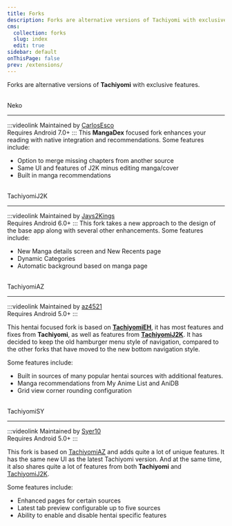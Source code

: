 ```yaml
---
title: Forks
description: Forks are alternative versions of Tachiyomi with exclusive features.
cms:
  collection: forks
  slug: index
  edit: true
sidebar: default
onThisPage: false
prev: /extensions/
---
```


Forks are alternative versions of **Tachiyomi** with exclusive features.

<br>

<div class="contentHeader contentIcon">
    <g-image class="inline align-top" src="/img/forks_logo-neko.png" width="48" height="48" fit="contain" immediate />
    <g-link to="/forks/Neko/" class="align-middle ml-2 text-3xl">Neko</g-link>
</div>

<hr>

:::videolink
Maintained by [CarlosEsco](https://github.com/CarlosEsco)
<br>Requires Android 7.0+
:::
This **MangaDex** focused fork enhances your reading with native integration and recommendations.
Some features include:
* Option to merge missing chapters from another source
* Same UI and features of J2K minus editing manga/cover
* Built in manga recommendations

<br>

<div class="contentHeader contentIcon">
    <g-image class="inline align-top" src="/img/forks_logo-j2k.png" width="48" height="48" fit="contain" immediate />
    <g-link to="/forks/TachiyomiJ2K/" class="align-middle ml-2 text-3xl">TachiyomiJ2K</g-link>
</div>


<hr>

:::videolink
Maintained by [Jays2Kings](https://github.com/Jays2Kings)
<br>Requires Android 6.0+
:::
This fork takes a new approach to the design of the base app along with several other enhancements.
Some features include:
* New Manga details screen and New Recents page
* Dynamic Categories
* Automatic background based on manga page

<br>

<div class="contentHeader contentIcon">
    <g-image class="inline align-top" src="/img/forks_logo-az.png" width="48" height="48" fit="contain" immediate />
    <g-link to="/forks/TachiyomiAZ/" class="align-middle ml-2 text-3xl">TachiyomiAZ</g-link>
</div>

<hr>

:::videolink
Maintained by [az4521](https://github.com/az4521)
<br>Requires Android 5.0+
:::

This hentai focused fork is based on **[TachiyomiEH](/forks/TachiyomiEH/)**, it has most features and fixes from **Tachiyomi**, as well as features from **[TachiyomiJ2K](/forks/TachiyomiJ2K/)**. It has decided to keep the old hamburger menu style of navigation, compared to the other forks that have moved to the new bottom navigation style.

Some features include:
* Built in sources of many popular hentai sources with additional features.
* Manga recommendations from My Anime List and AniDB
* Grid view corner rounding configuration

<br>

<div class="contentHeader contentIcon">
    <g-image class="inline align-top" src="/img/forks_logo-sy.png" width="48" height="48" fit="contain" immediate />
    <g-link to="/forks/TachiyomiSY/" class="align-middle ml-2 text-3xl">TachiyomiSY</g-link>
</div>

<hr>

:::videolink
Maintained by [Syer10](https://github.com/jobobby04)
<br>Requires Android 5.0+
:::

This fork is based on [TachiyomiAZ](/forks/TachiyomiAZ/) and adds quite a lot of unique features. It has the same new UI as the latest Tachiyomi version. And at the same time, it also shares quite a lot of features from both **Tachiyomi** and [TachiyomiJ2K](/forks/TachiyomiJ2K/).

Some features include:
* Enhanced pages for certain sources
* Latest tab preview configurable up to five sources
* Ability to enable and disable hentai specific features
